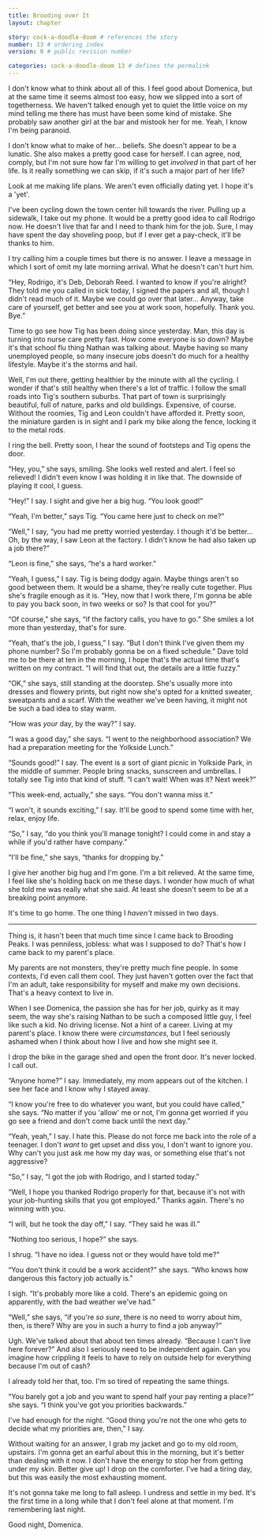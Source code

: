```yaml
---
title: Brooding over It
layout: chapter

story: cock-a-doodle-doom # references the story
number: 13 # ordering index
version: 0 # public revision number

categories: cock-a-doodle-doom 13 # defines the permalink
---
```

I don't know what to think about all of this. I feel good about Domenica, but at the same time it seems almost too easy, how we slipped into a sort of togetherness. We haven't talked enough yet to quiet the little voice on my mind telling me there has must have been some kind of mistake. She probably saw another girl at the bar and mistook her for me. Yeah, I know I'm being paranoid.

I don't know what to make of her… beliefs. She doesn't appear to be a lunatic. She also makes a pretty good case for herself. I can agree, nod, comply, but I'm not sure how far I'm willing to get *involved* in that part of her life. Is it really something we can skip, if it's such a major part of her life?

Look at me making life plans. We aren't even officially dating yet. I hope it's a 'yet'.

I've been cycling down the town center hill towards the river. Pulling up a sidewalk, I take out my phone. It would be a pretty good idea to call Rodrigo now. He doesn't live that far and I need to thank him for the job. Sure, I may have spent the day shoveling poop, but if I ever get a pay-check, it'll be thanks to him.

I try calling him a couple times but there is no answer. I leave a message in which I sort of omit my late morning arrival. What he doesn't can't hurt him.

“Hey, Rodrigo, it's Deb, Deborah Reed. I wanted to know if you're alright? They told me you called in sick today, I signed the papers and all, though I didn't read much of it. Maybe we could go over that later… Anyway, take care of yourself, get better and see you at work soon, hopefully. Thank you. Bye.”

Time to go see how Tig has been doing since yesterday. Man, this day is turning into nurse care pretty fast. How come everyone is so down? Maybe it's that school flu thing Nathan was talking about. Maybe having so many unemployed people, so many insecure jobs doesn't do much for a healthy lifestyle. Maybe it's the storms and hail.

Well, I'm out there, getting healthier by the minute with all the cycling. I wonder if that's still healthy when there's a lot of traffic. I follow the small roads into Tig's southern suburbs. That part of town is surprisingly beautiful, full of nature, parks and old buildings. Expensive, of course. Without the roomies, Tig and Leon couldn't have afforded it. Pretty soon, the miniature garden is in sight and I park my bike along the fence, locking it to the metal rods.

I ring the bell. Pretty soon, I hear the sound of footsteps and Tig opens the door.

“Hey, you,” she says, smiling. She looks well rested and alert. I feel so relieved! I didn't even know I was holding it in like that. The downside of playing it cool, I guess.

“Hey!” I say. I sight and give her a big hug. “You look good!”

“Yeah, I'm better,” says Tig. “You came here just to check on me?”

“Well,” I say, “you had me pretty worried yesterday. I though it'd be better… Oh, by the way, I saw Leon at the factory. I didn't know he had also taken up a job there?”

“Leon is fine,” she says, “he's a hard worker.”

“Yeah, I guess,” I say. Tig is being dodgy again. Maybe things aren't so good between them. It would be a shame, they're really cute together. Plus she's fragile enough as it is. “Hey, now that I work there, I'm gonna be able to pay you back soon, in two weeks or so? Is that cool for you?”

“Of course,” she says, “if the factory calls, you have to go.” She smiles a lot more than yesterday, that's for sure.

“Yeah, that's the job, I guess,” I say. “But I don't think I've given them my phone number? So I'm probably gonna be on a fixed schedule.” Dave told me to be there at ten in the morning, I hope that's the actual time that's written on my contract. “I will find that out, the details are a little fuzzy.”

“OK,” she says, still standing at the doorstep. She's usually more into dresses and flowery prints, but right now she's opted for a knitted sweater, sweatpants and a scarf. With the weather we've been having, it might not be such a bad idea to stay warm.

“How was *your* day, by the way?” I say.

“I was a good day,” she says. “I went to the neighborhood association? We had a preparation meeting for the Yolkside Lunch.”

“Sounds good!” I say. The event is a sort of giant picnic in Yolkside Park, in the middle of summer. People bring snacks, sunscreen and umbrellas. I totally see Tig into that kind of stuff. “I can't wait! When was it? Next week?”

“This week-end, actually,” she says. “You don't wanna miss it.”

“I won't, it sounds exciting,” I say. It'll be good to spend some time with her, relax, enjoy life.

“So,” I say, “do you think you'll manage tonight? I could come in and stay a while if you'd rather have company.”

“I'll be fine,” she says, “thanks for dropping by.”

I give her another big hug and I'm gone. I'm a bit relieved. At the same time, I feel like she's holding back on me these days. I wonder how much of what she told me was really what she said. At least she doesn't seem to be at a breaking point anymore.

It's time to go home. The one thing I *haven't* missed in two days.

***

Thing is, it hasn't been that much time since I came back to Brooding Peaks. I was penniless, jobless: what was I supposed to do? That's how I came back to my parent's place.

My parents are not monsters, they're pretty much fine people. In some contexts, I'd even call them cool. They just haven't gotten over the fact that I'm an adult, take responsibility for myself and make my own decisions. That's a heavy context to live in.

When I see Domenica, the passion she has for her job, quirky as it may seem, the way she's raising Nathan to be such a composed little guy, I feel like such a kid. No driving license. Not a hint of a career. Living at my parent's place. I know there were *circumstances*, but I feel seriously ashamed when I think about how I live and how she might see it.

I drop the bike in the garage shed and open the front door. It's never locked. I call out.

“Anyone home?” I say. Immediately, my mom appears out of the kitchen. I see her face and I know why I stayed away.

“I know you're free to do whatever you want, but you could have called,” she says. “No matter if you 'allow' me or not, I'm gonna get worried if you go see a friend and don't come back until the next day.”

“Yeah, yeah,” I say. I hate this. Please do not force me back into the role of a teenager. I don't *want* to get upset and diss you, I don't want to ignore you. Why can't you just ask me how my day was, or something else that's not aggressive?

“So,” I say, “I got the job with Rodrigo, and I started today.”

“Well, I hope you thanked Rodrigo properly for that, because it's not with your job-hunting skills that you got employed.” Thanks again. There's no winning with you.

“I will, but he took the day off,” I say. “They said he was ill.”

“Nothing too serious, I hope?” she says.

I shrug. “I have no idea. I guess not or they would have told me?”

“You don't think it could be a work accident?” she says. “Who knows how dangerous this factory job actually is.”

I sigh. “It's probably more like a cold. There's an epidemic going on apparently, with the bad weather we've had.”

“Well,” she says, “if you're *so sure*, there is no need to worry about him, then, is there? Why are you in such a hurry to find a job anyway?”

Ugh. We've talked about that about ten times already. “Because I can't live here forever?” And also I seriously need to be independent again. Can you imagine how crippling it feels to have to rely on outside help for everything because I'm out of cash?

I already told her that, too. I'm so tired of repeating the same things.

“You barely got a job and you want to spend half your pay renting a place?” she says. “I think you've got you priorities backwards.”

I've had enough for the night. “Good thing you're not the one who gets to decide what my priorities are, then,” I say.

Without waiting for an answer, I grab my jacket and go to my old room, upstairs. I'm gonna get an earful about this in the morning, but it's better than dealing with it now. I don't have the energy to stop her from getting under my skin. Better give up! I drop on the comforter. I've had a tiring day, but this was easily the most exhausting moment.

It's not gonna take me long to fall asleep. I undress and settle in my bed. It's the first time in a long while that I don't feel alone at that moment. I'm remembering last night.

Good night, Domenica.
